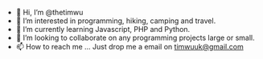 - 👋 Hi, I’m @thetimwu
- 👀 I’m interested in programming, hiking, camping and travel.
- 🌱 I’m currently learning Javascript, PHP and Python.
- 💞️ I’m looking to collaborate on any programming projects large or small.
- 📫 How to reach me ... Just drop me a email on timwuuk@gmail.com

<!---
thetimwu/thetimwu is a ✨ special ✨ repository because its `README.md` (this file) appears on your GitHub profile.
You can click the Preview link to take a look at your changes.
--->
